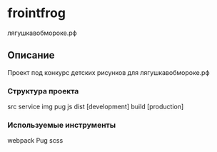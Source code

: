 # frointfrog
лягушкавобмороке.рф

## Описание
Проект под конкурс детских рисунков для лягушкавобмороке.рф

### Структура проекта
src
    service
    img
    pug
    js
dist [development]
build [production]

### Используемые инструменты
webpack
Pug
scss
